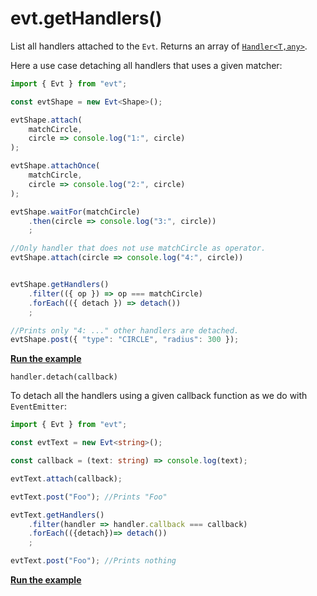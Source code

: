 # evt.getHandlers\(\)

List all handlers attached to the `Evt`. Returns an array of [`Handler<T,any>`](https://docs.ts-evt.dev/api/handler).

Here a use case detaching all handlers that uses a given matcher:

```typescript
import { Evt } from "evt";

const evtShape = new Evt<Shape>();

evtShape.attach(
    matchCircle,
    circle => console.log("1:", circle)
);

evtShape.attachOnce(
    matchCircle,
    circle => console.log("2:", circle)
);

evtShape.waitFor(matchCircle)
    .then(circle => console.log("3:", circle))
    ;

//Only handler that does not use matchCircle as operator.
evtShape.attach(circle => console.log("4:", circle))


evtShape.getHandlers()
    .filter(({ op }) => op === matchCircle)
    .forEach(({ detach }) => detach())
    ;

//Prints only "4: ..." other handlers are detached.
evtShape.post({ "type": "CIRCLE", "radius": 300 }); 

```

[**Run the example**](https://stackblitz.com/edit/evt-zufivp?embed=1&file=index.ts&hideExplorer=1)

`handler.detach(callback)`

To detach all the handlers using a given callback function as we do with `EventEmitter`:

```typescript
import { Evt } from "evt";

const evtText = new Evt<string>();

const callback = (text: string) => console.log(text);

evtText.attach(callback);

evtText.post("Foo"); //Prints "Foo"

evtText.getHandlers()
    .filter(handler => handler.callback === callback)
    .forEach(({detach})=> detach())
    ;

evtText.post("Foo"); //Prints nothing
```

[**Run the example**](https://stackblitz.com/edit/evt-wrqoct?embed=1&file=index.ts&hideExplorer=1)

